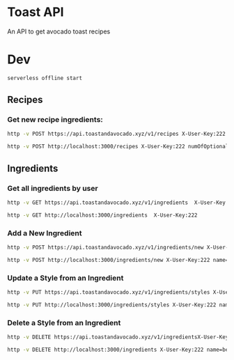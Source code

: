 # Toast API

An API to get avocado toast recipes

# Dev

```bash
serverless offline start
```

## Recipes

### Get new recipe ingredients:

```bash
http -v POST https://api.toastandavocado.xyz/v1/recipes X-User-Key:222 numOfOptionalIngredients:=5 requestedIngredients:='[]' ignoredIngredients:='[]' dietPreference=vegan
```

```bash
http -v POST http://localhost:3000/recipes X-User-Key:222 numOfOptionalIngredients:=5 requestedIngredients:='[]' ignoredIngredients:='[]' dietPreference=vegan
```

## Ingredients

### Get all ingredients by user

```bash
http -v GET https://api.toastandavocado.xyz/v1/ingredients  X-User-Key:222
```

```bash
http -v GET http://localhost:3000/ingredients  X-User-Key:222
```

### Add a New Ingredient

```bash
http -v POST https://api.toastandavocado.xyz/v1/ingredients/new X-User-Key:222 name=beer style:='["ipa", "lager"]' type:='["carnivore", "vegetarian", "vegan"]' required:=true
```

```bash
http -v POST http://localhost:3000/ingredients/new X-User-Key:222 name=beer style:='["ipa", "lager"]' type:='["carnivore", "vegetarian", "vegan"]' required:=true
```

### Update a Style from an Ingredient

```bash
http -v PUT https://api.toastandavocado.xyz/v1/ingredients/styles X-User-Key:222 name=beer currentStyle="ipa" style="india pale ale"

```

```bash
http -v PUT http://localhost:3000/ingredients/styles X-User-Key:222 name=beer currentStyle="ipa" style="india pale ale"
```

### Delete a Style from an Ingredient

```bash
http -v DELETE https://api.toastandavocado.xyz/v1/ingredientsX-User-Key:222 name=beer style=ipa

```

```bash
http -v DELETE http://localhost:3000/ingredients X-User-Key:222 name=beer style=ipa
```
